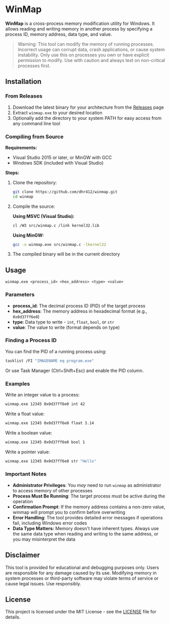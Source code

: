 # WinMap

**WinMap** is a cross-process memory modification utility for Windows. It allows reading and writing memory in another process by specifying a process ID, memory address, data type, and value.

> Warning: This tool can modify the memory of running processes. Incorrect usage can corrupt data, crash applications, or cause system instability. Only use this on processes you own or have explicit permission to modify. Use with caution and always test on non-critical processes first.

## Installation

### From Releases

1. Download the latest binary for your architecture from the [Releases](https://github.com/dhr412/winmap/releases) page
2. Extract `winmap.exe` to your desired location
3. Optionally add the directory to your system PATH for easy access from any command line tool

### Compiling from Source

**Requirements:**

- Visual Studio 2015 or later, or MinGW with GCC
- Windows SDK (included with Visual Studio)

**Steps:**

1. Clone the repository:

   ```bash
   git clone https://github.com/dhr412/winmap.git
   cd winmap
   ```

2. Compile the source:

   **Using MSVC (Visual Studio):**

   ```bash
   cl /W3 src/winmap.c /link kernel32.lib
   ```

   **Using MinGW:**

   ```bash
   gcc -o winmap.exe src/winmap.c -lkernel32
   ```

3. The compiled binary will be in the current directory

## Usage

```
winmap.exe <process_id> <hex_address> <type> <value>
```

### Parameters

- **process_id**: The decimal process ID (PID) of the target process
- **hex_address**: The memory address in hexadecimal format (e.g., `0x0d37ff6e0`)
- **type**: Data type to write - `int`, `float`, `bool`, or `str`
- **value**: The value to write (format depends on type)

### Finding a Process ID

You can find the PID of a running process using:

```bash
tasklist /FI "IMAGENAME eq program.exe"
```

Or use Task Manager (Ctrl+Shift+Esc) and enable the PID column.

### Examples

Write an integer value to a process:

```bash
winmap.exe 12345 0x0d37ff6e0 int 42
```

Write a float value:

```bash
winmap.exe 12345 0x0d37ff6e0 float 3.14
```

Write a boolean value:

```bash
winmap.exe 12345 0x0d37ff6e0 bool 1
```

Write a pointer value:

```bash
winmap.exe 12345 0x0d37ff6e0 str "Hello"
```

### Important Notes

- **Administrator Privileges**: You _may_ need to run `winmap` as administrator to access memory of other processes
- **Process Must Be Running**: The target process must be active during the operation
- **Confirmation Prompt**: If the memory address contains a non-zero value, winmap will prompt you to confirm before overwriting
- **Error Handling**: The tool provides detailed error messages if operations fail, including Windows error codes
- **Data Type Matters:** Memory doesn't have inherent types. Always use the same data type when reading and writing to the same address, or you may misinterpret the data

## Disclaimer

This tool is provided for educational and debugging purposes only. Users are responsible for any damage caused by its use. Modifying memory in system processes or third-party software may violate terms of service or cause legal issues. Use responsibly.

## License

This project is licensed under the MIT License - see the [LICENSE](LICENSE) file for details.

